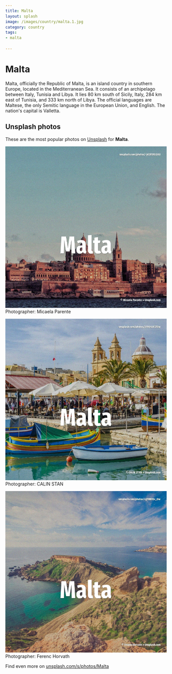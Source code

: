 ```yaml
---
title: Malta
layout: splash
image: /images/country/malta.1.jpg
category: country
tags:
- malta

---
```

# Malta

Malta, officially the Republic of Malta, is an island country in southern Europe, located in the  Mediterranean Sea. It consists of an archipelago between Italy, Tunisia and Libya. It lies 80 km  south of Sicily, Italy, 284 km  east of Tunisia, and 333 km  north of Libya. The official languages are Maltese, the only Semitic language in the European Union, and English. The nation's capital is Valletta. 

 
## Unsplash photos
These are the most popular photos on [Unsplash](https://unsplash.com) for **Malta**.
 
![Malta](/images/country/malta.1.jpg)
Photographer:  Micaela Parente
 
![Malta](/images/country/malta.2.jpg)
Photographer:  CALIN STAN
 
![Malta](/images/country/malta.3.jpg)
Photographer:  Ferenc Horvath
 
Find even more on [unsplash.com/s/photos/Malta](https://unsplash.com/s/photos/Malta)
 

